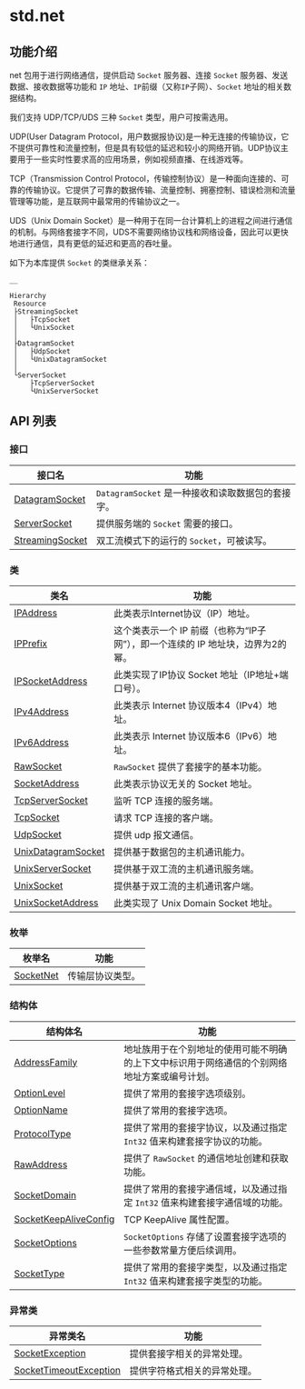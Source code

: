 
# std.net

## 功能介绍

net 包用于进行网络通信，提供启动 `Socket` 服务器、连接 `Socket` 服务器、发送数据、接收数据等功能和 `IP` 地址、`IP`前缀（又称`IP`子网）、`Socket` 地址的相关数据结构。

我们支持 UDP/TCP/UDS 三种 `Socket` 类型，用户可按需选用。

UDP\(User Datagram Protocol，用户数据报协议\)是一种无连接的传输协议，它不提供可靠性和流量控制，但是具有较低的延迟和较小的网络开销。UDP协议主要用于一些实时性要求高的应用场景，例如视频直播、在线游戏等。

TCP（Transmission Control Protocol，传输控制协议）是一种面向连接的、可靠的传输协议。它提供了可靠的数据传输、流量控制、拥塞控制、错误检测和流量管理等功能，是互联网中最常用的传输协议之一。

UDS（Unix Domain Socket）是一种用于在同一台计算机上的进程之间进行通信的机制。与网络套接字不同，UDS不需要网络协议栈和网络设备，因此可以更快地进行通信，具有更低的延迟和更高的吞吐量。

如下为本库提供 `Socket` 的类继承关系：
    
    __
    
    Hierarchy
     Resource
     ├StreamingSocket
     │   ├TcpSocket
     │   └UnixSocket
     │
     ├DatagramSocket
     │   ├UdpSocket
     │   └UnixDatagramSocket
     │
     └ServerSocket
         ├TcpServerSocket
         └UnixServerSocket
    
## API 列表

### 接口

接口名| 功能  
---|---  
[DatagramSocket](https://docs.cangjie-lang.cn/docs/1.0.1/libs/std/net/net_package_api/net_package_interfaces.html#interface-datagramsocket)| `DatagramSocket` 是一种接收和读取数据包的套接字。  
[ServerSocket](https://docs.cangjie-lang.cn/docs/1.0.1/libs/std/net/net_package_api/net_package_interfaces.html#interface-serversocket)| 提供服务端的 `Socket` 需要的接口。  
[StreamingSocket](https://docs.cangjie-lang.cn/docs/1.0.1/libs/std/net/net_package_api/net_package_interfaces.html#interface-streamingsocket)| 双工流模式下的运行的 `Socket`，可被读写。  
  
### 类

类名| 功能  
---|---  
[IPAddress](https://docs.cangjie-lang.cn/docs/1.0.1/libs/std/net/net_package_api/net_package_classes.html#class-ipaddress)| 此类表示Internet协议（IP）地址。  
[IPPrefix](https://docs.cangjie-lang.cn/docs/1.0.1/libs/std/net/net_package_api/net_package_classes.html#class-ipprefix)| 这个类表示一个 IP 前缀（也称为“IP子网”），即一个连续的 IP 地址块，边界为2的幂。  
[IPSocketAddress](https://docs.cangjie-lang.cn/docs/1.0.1/libs/std/net/net_package_api/net_package_classes.html#class-ipsocketaddress)| 此类实现了IP协议 Socket 地址（IP地址+端口号）。  
[IPv4Address](https://docs.cangjie-lang.cn/docs/1.0.1/libs/std/net/net_package_api/net_package_classes.html#class-ipv4address)| 此类表示 Internet 协议版本4（IPv4）地址。  
[IPv6Address](https://docs.cangjie-lang.cn/docs/1.0.1/libs/std/net/net_package_api/net_package_classes.html#class-ipv6address)| 此类表示 Internet 协议版本6（IPv6）地址。  
[RawSocket](https://docs.cangjie-lang.cn/docs/1.0.1/libs/std/net/net_package_api/net_package_classes.html#class-rawsocket)| `RawSocket` 提供了套接字的基本功能。  
[SocketAddress](https://docs.cangjie-lang.cn/docs/1.0.1/libs/std/net/net_package_api/net_package_classes.html#class-socketaddress)| 此类表示协议无关的 Socket 地址。  
[TcpServerSocket](https://docs.cangjie-lang.cn/docs/1.0.1/libs/std/net/net_package_api/net_package_classes.html#class-tcpserversocket)| 监听 TCP 连接的服务端。  
[TcpSocket](https://docs.cangjie-lang.cn/docs/1.0.1/libs/std/net/net_package_api/net_package_classes.html#class-tcpsocket)| 请求 TCP 连接的客户端。  
[UdpSocket](https://docs.cangjie-lang.cn/docs/1.0.1/libs/std/net/net_package_api/net_package_classes.html#class-udpsocket)| 提供 udp 报文通信。  
[UnixDatagramSocket](https://docs.cangjie-lang.cn/docs/1.0.1/libs/std/net/net_package_api/net_package_classes.html#class-unixdatagramsocket)| 提供基于数据包的主机通讯能力。  
[UnixServerSocket](https://docs.cangjie-lang.cn/docs/1.0.1/libs/std/net/net_package_api/net_package_classes.html#class-unixserversocket)| 提供基于双工流的主机通讯服务端。  
[UnixSocket](https://docs.cangjie-lang.cn/docs/1.0.1/libs/std/net/net_package_api/net_package_classes.html#class-unixsocket)| 提供基于双工流的主机通讯客户端。  
[UnixSocketAddress](https://docs.cangjie-lang.cn/docs/1.0.1/libs/std/net/net_package_api/net_package_classes.html#class-unixsocketaddress)| 此类实现了 Unix Domain Socket 地址。  
  
### 枚举

枚举名| 功能  
---|---  
[SocketNet](https://docs.cangjie-lang.cn/docs/1.0.1/libs/std/net/net_package_api/net_package_enums.html#enum-socketnet)| 传输层协议类型。  
  
### 结构体

结构体名| 功能  
---|---  
[AddressFamily](https://docs.cangjie-lang.cn/docs/1.0.1/libs/std/net/net_package_api/net_package_structs.html#struct-addressfamily)| 地址族用于在个别地址的使用可能不明确的上下文中标识用于网络通信的个别网络地址方案或编号计划。  
[OptionLevel](https://docs.cangjie-lang.cn/docs/1.0.1/libs/std/net/net_package_api/net_package_structs.html#struct-optionlevel)| 提供了常用的套接字选项级别。  
[OptionName](https://docs.cangjie-lang.cn/docs/1.0.1/libs/std/net/net_package_api/net_package_structs.html#struct-optionname)| 提供了常用的套接字选项。  
[ProtocolType](https://docs.cangjie-lang.cn/docs/1.0.1/libs/std/net/net_package_api/net_package_structs.html#struct-protocoltype)| 提供了常用的套接字协议，以及通过指定 `Int32` 值来构建套接字协议的功能。  
[RawAddress](https://docs.cangjie-lang.cn/docs/1.0.1/libs/std/net/net_package_api/net_package_structs.html#struct-rawaddress)| 提供了 `RawSocket` 的通信地址创建和获取功能。  
[SocketDomain](https://docs.cangjie-lang.cn/docs/1.0.1/libs/std/net/net_package_api/net_package_structs.html#struct-socketdomain)| 提供了常用的套接字通信域，以及通过指定 `Int32` 值来构建套接字通信域的功能。  
[SocketKeepAliveConfig](https://docs.cangjie-lang.cn/docs/1.0.1/libs/std/net/net_package_api/net_package_structs.html#struct-socketkeepaliveconfig)| TCP KeepAlive 属性配置。  
[SocketOptions](https://docs.cangjie-lang.cn/docs/1.0.1/libs/std/net/net_package_api/net_package_structs.html#struct-socketoptions)| `SocketOptions` 存储了设置套接字选项的一些参数常量方便后续调用。  
[SocketType](https://docs.cangjie-lang.cn/docs/1.0.1/libs/std/net/net_package_api/net_package_structs.html#struct-sockettype)| 提供了常用的套接字类型，以及通过指定 `Int32` 值来构建套接字类型的功能。  
  
### 异常类

异常类名| 功能  
---|---  
[SocketException](https://docs.cangjie-lang.cn/docs/1.0.1/libs/std/net/net_package_api/net_package_exceptions.html#class-socketexception)| 提供套接字相关的异常处理。  
[SocketTimeoutException](https://docs.cangjie-lang.cn/docs/1.0.1/libs/std/net/net_package_api/net_package_exceptions.html#class-sockettimeoutexception)| 提供字符格式相关的异常处理。